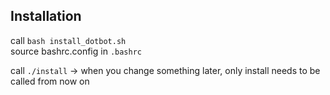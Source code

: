 ## Installation

call `bash install_dotbot.sh`  
source bashrc.config in `.bashrc`  

call `./install` -> when you change something later, only install needs to be called from now on
